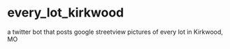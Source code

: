 # every_lot_kirkwood
a twitter bot that posts google streetview pictures of every lot in Kirkwood, MO
